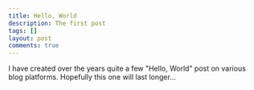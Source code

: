 ```yaml
---
title: Hello, World
description: The first post
tags: []
layout: post
comments: true
---
```


I have created over the years quite a few "Hello, World" post on
various blog platforms. Hopefully this one will last longer...
